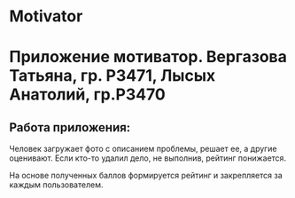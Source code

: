 # Motivator
<h1>Приложение мотиватор. Вергазова Татьяна, гр. Р3471, Лысых Анатолий, гр.Р3470</h1>
<h2>Работа приложения: </h2>
<p>Человек загружает фото с описанием проблемы, решает ее, а другие оценивают. Если кто-то удалил дело, не выполнив, рейтинг понижается.</p>
<p>На основе полученных баллов формируется рейтинг и закрепляется за каждым пользователем.</p>
